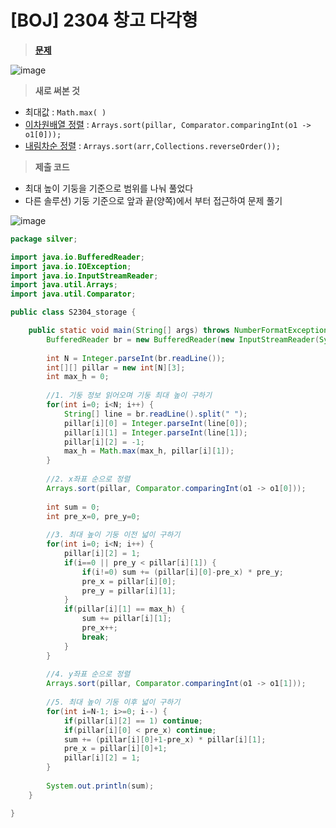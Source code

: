 # [BOJ] 2304 창고 다각형
> **[문제](https://www.acmicpc.net/problem/2304)**
> 

![image](https://user-images.githubusercontent.com/80896077/174595732-57fa7189-1a44-4a9f-bd43-bd4f8e52ec07.png)


> **새로 써본 것**
> 

- 최대값 : `Math.max( )`
- [이차원배열 정렬](https://gre-eny.tistory.com/2) : `Arrays.sort(pillar, Comparator.comparingInt(o1 -> o1[0]));`
- [내림차순 정렬](https://coding-factory.tistory.com/549) : `Arrays.sort(arr,Collections.reverseOrder());`

> **제출 코드**
> 
- 최대 높이 기둥을 기준으로 범위를 나눠 풀었다
- 다른 솔루션) 기둥 기준으로 앞과 끝(양쪽)에서 부터 접근하여 문제 풀기

![image](https://user-images.githubusercontent.com/80896077/174595816-ef4c1fe7-0150-4588-bfa7-c903ea4decb9.png)


```java
package silver;

import java.io.BufferedReader;
import java.io.IOException;
import java.io.InputStreamReader;
import java.util.Arrays;
import java.util.Comparator;

public class S2304_storage {

	public static void main(String[] args) throws NumberFormatException, IOException {
		BufferedReader br = new BufferedReader(new InputStreamReader(System.in));
		
		int N = Integer.parseInt(br.readLine());
		int[][] pillar = new int[N][3];
		int max_h = 0;
		
		//1. 기둥 정보 읽어오며 기둥 최대 높이 구하기
		for(int i=0; i<N; i++) {
			String[] line = br.readLine().split(" ");
			pillar[i][0] = Integer.parseInt(line[0]);
			pillar[i][1] = Integer.parseInt(line[1]);
			pillar[i][2] = -1;
			max_h = Math.max(max_h, pillar[i][1]);
		}
		
		//2. x좌표 순으로 정렬
		Arrays.sort(pillar, Comparator.comparingInt(o1 -> o1[0]));
		
		int sum = 0;
		int pre_x=0, pre_y=0;
		
		//3. 최대 높이 기둥 이전 넓이 구하기
		for(int i=0; i<N; i++) {
			pillar[i][2] = 1;
			if(i==0 || pre_y < pillar[i][1]) {
				if(i!=0) sum += (pillar[i][0]-pre_x) * pre_y;
				pre_x = pillar[i][0];
				pre_y = pillar[i][1];
			}
			if(pillar[i][1] == max_h) {
				sum += pillar[i][1];
				pre_x++;
				break;
			}
		}
		
		//4. y좌표 순으로 정렬
		Arrays.sort(pillar, Comparator.comparingInt(o1 -> o1[1])); 
		
		//5. 최대 높이 기둥 이후 넓이 구하기
		for(int i=N-1; i>=0; i--) {
			if(pillar[i][2] == 1) continue;
			if(pillar[i][0] < pre_x) continue;
			sum += (pillar[i][0]+1-pre_x) * pillar[i][1];
			pre_x = pillar[i][0]+1;
			pillar[i][2] = 1;
		}
		
		System.out.println(sum);
	}

}
```
